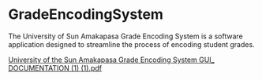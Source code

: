# GradeEncodingSystem
The University of Sun Amakapasa Grade Encoding System is a software application designed to streamline the process of encoding student grades. 

[University of the Sun Amakapasa Grade Encoding System GUI_ DOCUMENTATION (1) (1).pdf](https://github.com/user-attachments/files/15983747/University.of.the.Sun.Amakapasa.Grade.Encoding.System.GUI_.DOCUMENTATION.1.1.pdf)
